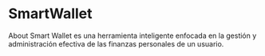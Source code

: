 # SmartWallet
About Smart Wallet es una herramienta inteligente enfocada en la gestión y administración efectiva de las finanzas personales de un usuario.
